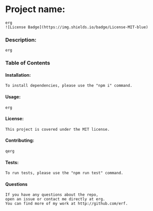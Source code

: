 

  # Project name:
    erg 
    ![License Badge](https://img.shields.io/badge/License-MIT-blue)

  ### Description:
    erg

  ### Table of Contents

  #### Installation:
    To install dependencies, please use the "npm i" command.

  #### Usage:
    erg

  #### License: 
    This project is covered under the MIT license.

  #### Contributing:
    qerg

  #### Tests:
    To run tests, please use the "npm run test" command.

  #### Questions 
    If you have any questions about the repo,
    open an issue or contact me directly at erg. 
    You can find more of my work at http://github.com/erf.
    